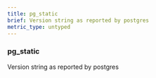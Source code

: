 ```yaml
---
title: pg_static
brief: Version string as reported by postgres
metric_type: untyped
---
```

### pg_static

Version string as reported by postgres